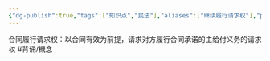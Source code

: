 ```yaml
---
{"dg-publish":true,"tags":["知识点","民法"],"aliases":["继续履行请求权"],"permalink":"/学习笔记studyup/民法总论/合同履行请求权/","dgPassFrontmatter":true,"created":"2024-11-07T08:24:14.497+08:00","updated":"2024-11-13T21:08:06.906+08:00"}
---
```


合同履行请求权：以合同有效为前提，请求对方履行合同承诺的主给付义务的请求权 #背诵/概念 